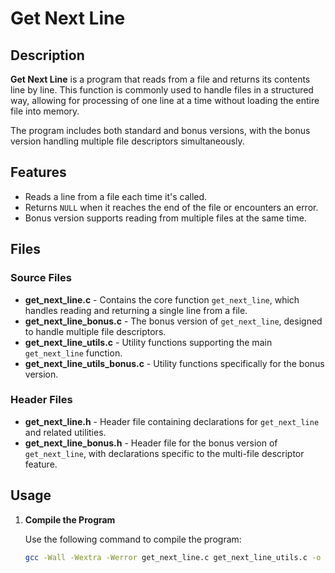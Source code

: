 # Get Next Line

## Description
**Get Next Line** is a program that reads from a file and returns its contents line by line. This function is commonly used to handle files in a structured way, allowing for processing of one line at a time without loading the entire file into memory.

The program includes both standard and bonus versions, with the bonus version handling multiple file descriptors simultaneously.

## Features
- Reads a line from a file each time it's called.
- Returns `NULL` when it reaches the end of the file or encounters an error.
- Bonus version supports reading from multiple files at the same time.

## Files
### Source Files
- **get_next_line.c** - Contains the core function `get_next_line`, which handles reading and returning a single line from a file.
- **get_next_line_bonus.c** - The bonus version of `get_next_line`, designed to handle multiple file descriptors.
- **get_next_line_utils.c** - Utility functions supporting the main `get_next_line` function.
- **get_next_line_utils_bonus.c** - Utility functions specifically for the bonus version.

### Header Files
- **get_next_line.h** - Header file containing declarations for `get_next_line` and related utilities.
- **get_next_line_bonus.h** - Header file for the bonus version of `get_next_line`, with declarations specific to the multi-file descriptor feature.

## Usage

1. **Compile the Program**

   Use the following command to compile the program:
   ```sh
   gcc -Wall -Wextra -Werror get_next_line.c get_next_line_utils.c -o get_next_line
